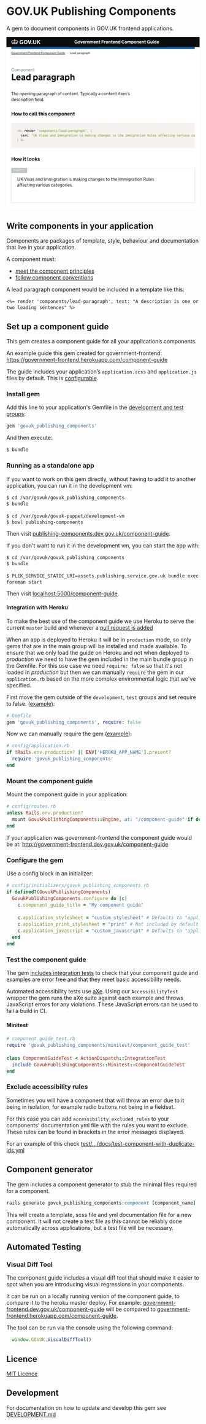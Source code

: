 # GOV.UK Publishing Components

A gem to document components in GOV.UK frontend applications.

![Screenshot of component guide](docs/screenshot.png)

## Write components in your application

Components are packages of template, style, behaviour and documentation that live in your application.

A component must:
* [meet the component principles](docs/component_principles.md)
* [follow component conventions](docs/component_conventions.md)

A lead paragraph component would be included in a template like this:

```erb
<%= render 'components/lead-paragraph', text: "A description is one or two leading sentences" %>
```

## Set up a component guide

This gem creates a component guide for all your application’s components.

An example guide this gem created for government-frontend:
https://government-frontend.herokuapp.com/component-guide

The guide includes your application’s `application.scss` and `application.js` files by default. This is [configurable](#configuration).

### Install gem

Add this line to your application's Gemfile in the [development and test groups](http://bundler.io/v1.12/groups.html#grouping-your-dependencies):

```ruby
gem 'govuk_publishing_components'
```

And then execute:
```bash
$ bundle
```

### Running as a standalone app

If you want to work on this gem directly, without having to add it to another
application, you can run it in the development vm:

```
$ cd /var/govuk/govuk_publishing_components
$ bundle

$ cd /var/govuk/govuk-puppet/development-vm
$ bowl publishing-components
```

Then visit [publishing-components.dev.gov.uk/component-guide](http://publishing-components.dev.gov.uk/component-guide).

If you don't want to run it in the development vm, you can start the app with:

```
$ cd /var/govuk/govuk_publishing_components
$ bundle

$ PLEK_SERVICE_STATIC_URI=assets.publishing.service.gov.uk bundle exec foreman start
```

Then visit [localhost:5000/component-guide](http://localhost:5000/component-guide).

#### Integration with Heroku

To make the best use of the component guide we use Heroku to serve the current `master` build and whenever a [pull request is added](https://devcenter.heroku.com/articles/github-integration-review-apps)

When an app is deployed to Heroku it will be in `production` mode, so only gems that are in the main group will be installed and made available.
To ensure that we only load the guide on Heroku and not when deployed to _production_ we need to have the gem included in the main bundle group in the Gemfile.
For this use case we need `require: false` so that it's not loaded in _production_ but then we can manually `require` the gem in our `application.rb` based on the more complex environmental logic that we've specified.

First move the gem outside of the `development`, `test` groups and set require to false. ([example](https://github.com/alphagov/government-frontend/blob/5110d3d33f7a6b63f218b889a5afec90e6df810f/Gemfile#L11)):

```ruby
# Gemfile
gem 'govuk_publishing_components', require: false
```

Now we can manually require the gem ([example](https://github.com/alphagov/government-frontend/blob/5110d3d33f7a6b63f218b889a5afec90e6df810f/config/application.rb#L14)):

```ruby
# config/application.rb
if !Rails.env.production? || ENV['HEROKU_APP_NAME'].present?
  require 'govuk_publishing_components'
end
```

### Mount the component guide

Mount the component guide in your application:

```ruby
# config/routes.rb
unless Rails.env.production?
  mount GovukPublishingComponents::Engine, at: "/component-guide" if defined?(GovukPublishingComponents)
end
```

If your application was government-frontend the component guide would be at:
http://government-frontend.dev.gov.uk/component-guide

### Configure the gem

Use a config block in an initializer:

```ruby
# config/initializers/govuk_publishing_components.rb
if defined?(GovukPublishingComponents)
  GovukPublishingComponents.configure do |c|
    c.component_guide_title = "My component guide"

    c.application_stylesheet = "custom_stylesheet" # Defaults to "application"
    c.application_print_stylesheet = "print" # Not included by default
    c.application_javascript = "custom_javascript" # Defaults to "application"
  end
end
```

### Test the component guide

The gem [includes integration tests](lib/govuk_publishing_components/minitest/component_guide_test.rb) to check that your component guide and examples are error free and that they meet basic accessibility needs.

Automated accessibility tests use [aXe](https://github.com/dequelabs/axe-core). Using our `AccessibilityTest` wrapper the gem runs the aXe suite against each example and throws JavaScript errors for any violations. These JavaScript errors can be used to fail a build in CI.

#### Minitest

```ruby
# component_guide_test.rb
require 'govuk_publishing_components/minitest/component_guide_test'

class ComponentGuideTest < ActionDispatch::IntegrationTest
  include GovukPublishingComponents::Minitest::ComponentGuideTest
end
```

### Exclude accessibility rules

Sometimes you will have a component that will throw an error due to it being in isolation, for example radio buttons not being in a fieldset.

For this case you can add `accessibility_excluded_rules` to your components' documentation yml file with the rules you want to exclude. These rules can be found in brackets in the error messages displayed.

For an example of this check [test/.../docs/test-component-with-duplicate-ids.yml](spec/dummy/app/views/components/docs/test-component-with-duplicate-ids.yml)


## Component generator

The gem includes a component generator to stub the minimal files required for a component.

```ruby
rails generate govuk_publishing_components:component [component_name]
```

This will create a template, scss file and yml documentation file for a new component. It will not create a test file as this cannot be reliably done automatically across applications, but a test file will be necessary.

## Automated Testing
### Visual Diff Tool
The component guide includes a visual diff tool that should make it easier to spot when you are introducing visual regressions in your components.

It can be run on a locally running version of the component guide, to compare it to the heroku master deploy. For example: [government-frontend.dev.gov.uk/component-guide](http://government-frontend.dev.gov.uk/component-guide) will be compared to [government-frontend.herokuapp.com/component-guide](https://government-frontend.herokuapp.com/component-guide).

The tool can be run via the console using the following command:
```js
  window.GOVUK.VisualDiffTool()
```

## Licence

[MIT Licence](LICENCE.md)

## Development
For documentation on how to update and develop this gem see [DEVELOPMENT.md](./DEVELOPMENT.md)
